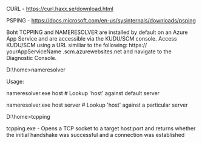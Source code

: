 CURL - https://curl.haxx.se/download.html

PSPING - https://docs.microsoft.com/en-us/sysinternals/downloads/psping

Boht TCPPING and NAMERESOLVER are installed by default on an Azure App Service and are accessible via the KUDU/SCM console.  Access KUDU/SCM using a URL similiar to the following: https:// yourAppServiceName .scm.azurewebsites.net and navigate to the Diagnostic Console.


D:\home>nameresolver

Usage:

  nameresolver.exe host           # Lookup 'host' against default server
  
  nameresolver.exe host server    # Lookup 'host' against a particular server

D:\home>tcpping

tcpping.exe - Opens a TCP socket to a target host:port and returns whether the initial handshake was successful and a connection was established
